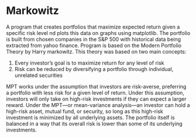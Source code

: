 # Markowitz
A program that creates portfolios that maximize expected return given a specific risk level nd plots this data on graphs using matplotlib. The portfolio is built from chosen companies in the S&P 500 with historical data being extracted from yahoo finance.
Program is based on the Modern Portfolio Theory by Harry markowitz.
This theory was based on two main concepts:

1. Every investor’s goal is to maximize return for any level of risk
2. Risk can be reduced by diversifying a portfolio through individual, unrelated securities

MPT works under the assumption that investors are risk-averse, preferring a portfolio with less risk for a given level of return. Under this assumption, investors will only take on high-risk investments if they can expect a larger reward.
Under the MPT—or mean-variance analysis—an investor can hold a high-risk asset, mutual fund, or security, so long as this high-risk investment is minimized by all underlying assets. The portfolio itself is balanced in a way that its overall risk is lower than some of its underlying investments.
